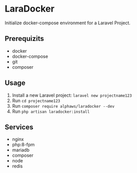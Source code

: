 # LaraDocker

Initialize docker-compose environment for a Laravel Project.


## Prerequizits

- docker
- docker-compose
- git
- composer

## Usage

1. Install a new Laravel project: `laravel new projectname123`
2. Run `cd projectname123`
3. Run `composer require alphaws/laradocker --dev`
4. Run `php artisan laradocker:install`

## Services

- nginx
- php:8-fpm
- mariadb
- composer
- node
- redis
